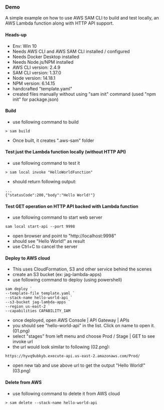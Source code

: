 ### Demo

A simple example on how to use AWS SAM CLI to build and test locally, an AWS Lambda function along with HTTP API support.

#### Heads-up

- Env: Win 10
- Needs AWS CLI and AWS SAM CLI installed / configured
- Needs Docker Desktop installed
- Needs Node.js/NPM installed
- AWS CLI version: 2.4.9
- SAM CLI version: 1.37.0
- Node version: 14.18.1
- NPM version: 6.14.15
- handcrafted "template.yaml"
- created files manually without using "sam init" command (used "npm init" for package.json)

#### Build

- use following command to build

`> sam build`

- Once built, it creates ".aws-sam" folder

#### Test just the Lambda function locally (without HTTP API)

- use following command to test it

`> sam local invoke "HelloWorldFunction"`

- should return following output:

```
...
{"statusCode":200,"body":"Hello World!"}
```

#### Test GET operation on HTTP API backed with Lambda function

- use following command to start web server

`sam local start-api --port 9998`

- open browser and point to "http://localhost:9998"
- should see "Hello World!" as result
- use Ctrl+C to cancel the server

#### Deploy to AWS cloud

- This uses CloudFormation, S3 and other service behind the scenes
- create an S3 bucket (ex: jag-lambda-apps)
- use following command to deploy (using powershell)

```
sam deploy `
--template-file template.yaml `
--stack-name hello-world-api `
--s3-bucket jag-lambda-apps `
--region us-east-2 `
--capabilities CAPABILITY_IAM

```

- once deployed, open AWS Console | API Gateway | APIs
- you should see "hello-world-api" in the list. Click on name to open it. (01.png)
- select "stages" from left menu and choose Prod / Stage | GET to see invoke url
- the url would look similar to following (02.png):

`https://hyvq9ubkyb.execute-api.us-east-2.amazonaws.com/Prod/`

- open new tab and use above url to get the output "Hello World!" (03.png)

#### Delete from AWS

- use following command to delete it from AWS cloud

`> sam delete --stack-name hello-world-api`
